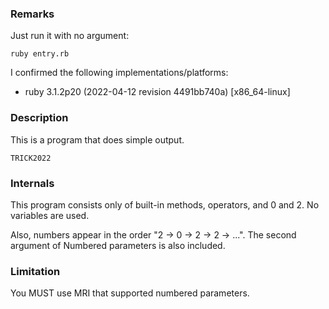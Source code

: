 ### Remarks

Just run it with no argument:

```
ruby entry.rb
```

I confirmed the following implementations/platforms:

- ruby 3.1.2p20 (2022-04-12 revision 4491bb740a) [x86_64-linux]

### Description

This is a program that does simple output.

```
TRICK2022
```

### Internals

This program consists only of built-in methods, operators, and 0 and 2.
No variables are used.

Also, numbers appear in the order "2 -> 0 -> 2 -> 2 -> ...".
The second argument of Numbered parameters is also included.

### Limitation

You MUST use MRI that supported numbered parameters.
